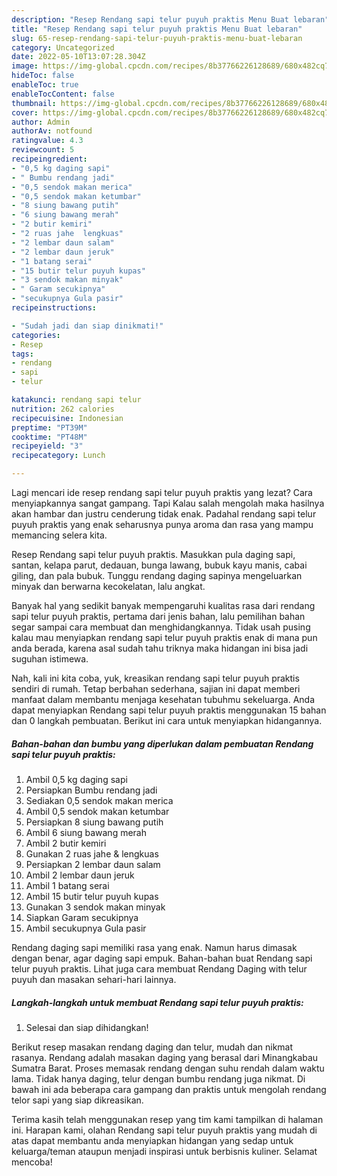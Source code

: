 ```yaml
---
description: "Resep Rendang sapi telur puyuh praktis Menu Buat lebaran"
title: "Resep Rendang sapi telur puyuh praktis Menu Buat lebaran"
slug: 65-resep-rendang-sapi-telur-puyuh-praktis-menu-buat-lebaran
category: Uncategorized
date: 2022-05-10T13:07:28.304Z
image: https://img-global.cpcdn.com/recipes/8b37766226128689/680x482cq70/rendang-sapi-telur-puyuh-praktis-foto-resep-utama.jpg
hideToc: false
enableToc: true
enableTocContent: false
thumbnail: https://img-global.cpcdn.com/recipes/8b37766226128689/680x482cq70/rendang-sapi-telur-puyuh-praktis-foto-resep-utama.jpg
cover: https://img-global.cpcdn.com/recipes/8b37766226128689/680x482cq70/rendang-sapi-telur-puyuh-praktis-foto-resep-utama.jpg
author: Admin
authorAv: notfound
ratingvalue: 4.3
reviewcount: 5
recipeingredient:
- "0,5 kg daging sapi"
- " Bumbu rendang jadi"
- "0,5 sendok makan merica"
- "0,5 sendok makan ketumbar"
- "8 siung bawang putih"
- "6 siung bawang merah"
- "2 butir kemiri"
- "2 ruas jahe  lengkuas"
- "2 lembar daun salam"
- "2 lembar daun jeruk"
- "1 batang serai"
- "15 butir telur puyuh kupas"
- "3 sendok makan minyak"
- " Garam secukipnya"
- "secukupnya Gula pasir"
recipeinstructions:

- "Sudah jadi dan siap dinikmati!"
categories:
- Resep
tags:
- rendang
- sapi
- telur

katakunci: rendang sapi telur 
nutrition: 262 calories
recipecuisine: Indonesian
preptime: "PT39M"
cooktime: "PT48M"
recipeyield: "3"
recipecategory: Lunch

---
```



Lagi mencari ide resep rendang sapi telur puyuh praktis yang lezat? Cara menyiapkannya sangat gampang. Tapi Kalau salah mengolah maka hasilnya akan hambar dan justru cenderung tidak enak. Padahal rendang sapi telur puyuh praktis yang enak seharusnya punya aroma dan rasa yang mampu memancing selera kita.


Resep Rendang sapi telur puyuh praktis. Masukkan pula daging sapi, santan, kelapa parut, dedauan, bunga lawang, bubuk kayu manis, cabai giling, dan pala bubuk. Tunggu rendang daging sapinya mengeluarkan minyak dan berwarna kecokelatan, lalu angkat.

Banyak hal yang sedikit banyak mempengaruhi kualitas rasa dari rendang sapi telur puyuh praktis, pertama dari jenis bahan, lalu pemilihan bahan segar sampai cara membuat dan menghidangkannya. Tidak usah pusing kalau mau menyiapkan rendang sapi telur puyuh praktis enak di mana pun anda berada, karena asal sudah tahu triknya maka hidangan ini bisa jadi suguhan istimewa.


Nah, kali ini kita coba, yuk, kreasikan rendang sapi telur puyuh praktis sendiri di rumah. Tetap berbahan sederhana, sajian ini dapat memberi manfaat dalam membantu menjaga kesehatan tubuhmu sekeluarga. Anda dapat menyiapkan Rendang sapi telur puyuh praktis menggunakan 15 bahan dan 0 langkah pembuatan. Berikut ini cara untuk menyiapkan hidangannya.

<!--inarticleads1-->

##### Bahan-bahan dan bumbu yang diperlukan dalam pembuatan Rendang sapi telur puyuh praktis:

1. Ambil 0,5 kg daging sapi
1. Persiapkan  Bumbu rendang jadi
1. Sediakan 0,5 sendok makan merica
1. Ambil 0,5 sendok makan ketumbar
1. Persiapkan 8 siung bawang putih
1. Ambil 6 siung bawang merah
1. Ambil 2 butir kemiri
1. Gunakan 2 ruas jahe &amp; lengkuas
1. Persiapkan 2 lembar daun salam
1. Ambil 2 lembar daun jeruk
1. Ambil 1 batang serai
1. Ambil 15 butir telur puyuh kupas
1. Gunakan 3 sendok makan minyak
1. Siapkan  Garam secukipnya
1. Ambil secukupnya Gula pasir


Rendang daging sapi memiliki rasa yang enak. Namun harus dimasak dengan benar, agar daging sapi empuk. Bahan-bahan buat Rendang sapi telur puyuh praktis. Lihat juga cara membuat Rendang Daging with telur puyuh dan masakan sehari-hari lainnya. 

<!--inarticleads2-->

##### Langkah-langkah untuk membuat Rendang sapi telur puyuh praktis:


1. Selesai dan siap dihidangkan!

Berikut resep masakan rendang daging dan telur, mudah dan nikmat rasanya. Rendang adalah masakan daging yang berasal dari Minangkabau Sumatra Barat. Proses memasak rendang dengan suhu rendah dalam waktu lama. Tidak hanya daging, telur dengan bumbu rendang juga nikmat. Di bawah ini ada beberapa cara gampang dan praktis untuk mengolah rendang telor sapi yang siap dikreasikan. 

Terima kasih telah menggunakan resep yang tim kami tampilkan di halaman ini. Harapan kami, olahan Rendang sapi telur puyuh praktis yang mudah di atas dapat membantu anda menyiapkan hidangan yang sedap untuk keluarga/teman ataupun menjadi inspirasi untuk berbisnis kuliner. Selamat mencoba!
